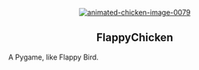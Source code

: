  <div align="center">
 
 <a href="https://www.animatedimages.org/cat-chickens-532.htm"><img src="https://www.animatedimages.org/data/media/532/animated-chicken-image-0079.gif" border="0" alt="animated-chicken-image-0079" /></a>
 </br>

## FlappyChicken
</diV>
A Pygame, like Flappy Bird.
